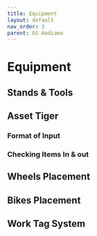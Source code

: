 ```yaml
---
title: Equipment
layout: default
nav_order: 3
parent: GS Andiamo
---
```

# Equipment
## Stands & Tools
## Asset Tiger
### Format of Input
### Checking Items In & out
## Wheels Placement
## Bikes Placement
## Work Tag System
